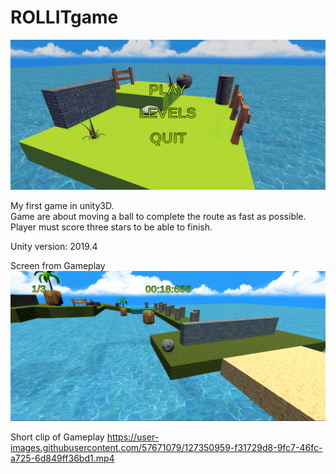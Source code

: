 # ROLLITgame

![menu](https://github.com/Izack34/ROLLITgame/blob/master/Mainmenu.PNG)

My first game in unity3D.  
Game are about moving a ball to complete the route as fast as possible.  
Player must score three stars to be able to finish.

Unity version: 2019.4

Screen from Gameplay  
![gameplay](https://github.com/Izack34/ROLLITgame/blob/master/inGame.PNG)

Short clip of Gameplay
https://user-images.githubusercontent.com/57671079/127350959-f31729d8-9fc7-46fc-a725-6d849ff36bd1.mp4


